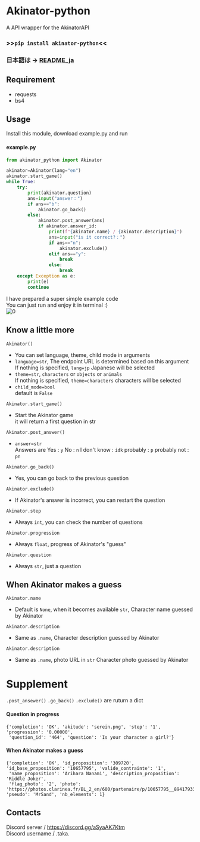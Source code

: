 # Akinator-python
A API wrapper for the AkinatorAPI
### >>```pip install akinator-python```<<  
### 日本語は -> [README_ja](https://github.com/taka-4602/Akinator-python/blob/main/README_ja.md)
## Requirement
- requests
- bs4
## Usage
Install this module, download example.py and run  
#### example.py
```py
from akinator_python import Akinator

akinator=Akinator(lang="en")
akinator.start_game()
while True:
    try:
        print(akinator.question)
        ans=input("answer：")
        if ans=="b":
            akinator.go_back()
        else:
            akinator.post_answer(ans)
            if akinator.answer_id:
                print(f"{akinator.name} / {akinator.description}")
                ans=input("is it correct?：")
                if ans=="n":
                    akinator.exclude()
                elif ans=="y":
                    break
                else:
                    break
    except Exception as e:
        print(e)
        continue
```
I have prepared a super simple example code  
You can just run and enjoy it in terminal :)  
![0](https://raw.githubusercontent.com/taka-4602/Akinator-python/main/images/0.png)  
## Know a little more
```Akinator()```  
- You can set language, theme, child mode in arguments  
- ```language=str```, The endpoint URL is determined based on this argument  
  If nothing is specified, ```lang=jp``` Japanese will be selected  
- ```theme=str```, ```characters``` or ```objects``` or ```animals```  
  If nothing is specified, ```theme=characters``` characters will be selected
- ```child_mode=bool```  
  default is ```False```

```Akinator.start_game()```  
- Start the Akinator game  
  it will return a first question in str
  
```Akinator.post_answer()```  
- ```answer=str```  
  Answers are Yes : ```y``` No : ```n``` I don't know : ```idk``` probably : ```p``` probably not : ```pn```
  
```Akinator.go_back()```  
- Yes, you can go back to the previous question

```Akinator.exclude()```  
- If Akinator's answer is incorrect, you can restart the question

```Akinator.step```  
- Always ```int```, you can check the number of questions

```Akinator.progression```  
- Always ```float```, progress of Akinator's "guess"

```Akinator.question```  
- Always ```str```, just a question

## When Akinator makes a guess
```Akinator.name```  
- Default is ```None```, when it becomes available ```str```, Character name guessed by Akinator

```Akinator.description```  
- Same as ```.name```, Character description guessed by Akinator

```Akinator.description```  
- Same as ```.name```, photo URL in ```str``` Character photo guessed by Akinator
# Supplement
```.post_ansewer()``` ```.go_back()``` ```.exclude()``` are ruturn a dict  
#### Question in progress
```
{'completion': 'OK', 'akitude': 'serein.png', 'step': '1', 'progression': '0.00000',
 'question_id': '464', 'question': 'Is your character a girl?'}
```
#### When Akinator makes a guess
```
{'completion': 'OK', 'id_proposition': '309720', 'id_base_proposition': '10657795', 'valide_contrainte': '1',
 'name_proposition': 'Arihara Nanami', 'description_proposition': 'Riddle Joker', 
 'flag_photo': '2', 'photo': 'https://photos.clarinea.fr/BL_2_en/600/partenaire/p/10657795__894179331.png', 'pseudo': 'MrSand', 'nb_elements': 1}
``` 
## Contacts  
Discord server / https://discord.gg/aSyaAK7Ktm  
Discord username / .taka.  
